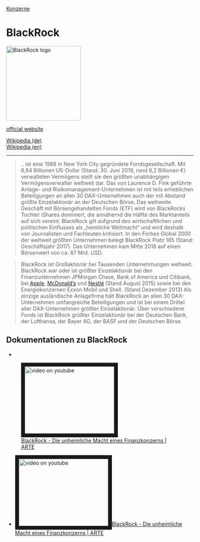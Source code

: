 [Konzerne](../konzerne.html)   

# BlackRock

<img src="https://upload.wikimedia.org/wikipedia/commons/8/85/BlackRock_wordmark.svg" height="200" alt="BlackRock logo">

[official website](https://www.blackrock.com/)   

[Wikipedia (de)](https://de.wikipedia.org/wiki/BlackRock)   
[Wikipedia (en)](https://en.wikipedia.org/wiki/BlackRock)

---

> .. ist eine 1988 in New York City gegründete Fondsgesellschaft. Mit 6,84 Billionen US-Dollar (Stand: 30. Juni 2019, rund 6,2 Billionen €) verwalteten Vermögens stellt sie den größten unabhängigen Vermögensverwalter weltweit dar. Das von Laurence D. Fink geführte Anlage- und Risikomanagement-Unternehmen ist mit teils erheblichen Beteiligungen an allen 30 DAX-Unternehmen auch der mit Abstand größte Einzelaktionär an der Deutschen Börse. Das weltweite Geschäft mit Börsengehandelten Fonds (ETF) wird von BlackRocks Tochter iShares dominiert, die annähernd die Hälfte des Marktanteils auf sich vereint.
BlackRock gilt aufgrund des wirtschaftlichen und politischen Einflusses als „heimliche Weltmacht“ und wird deshalb von Journalisten und Fachleuten kritisiert.
In den Forbes Global 2000 der weltweit größten Unternehmen belegt BlackRock Platz 185 (Stand: Geschäftsjahr 2017). Das Unternehmen kam Mitte 2018 auf einen Börsenwert von ca. 87 Mrd. USD.   


> BlackRock ist Großaktionär bei Tausenden Unternehmungen weltweit. BlackRock war oder ist größter Einzelaktionär bei den Finanzunternehmen JPMorgan Chase, Bank of America und Citibank, bei [Apple](../konzerne/apple_inc.html), [McDonald’s](../konzerne/mcdonalds.html) und [Nestlé](../konzerne/nestle.html) (Stand August 2015) sowie bei den Energiekonzernen Exxon Mobil und Shell. (Stand Dezember 2013) Als einzige ausländische Anlagefirma hält BlackRock an allen 30 DAX-Unternehmen umfangreiche Beteiligungen und ist bei einem Drittel aller DAX-Unternehmen größter Einzelaktionär. Über verschiedene Fonds ist BlackRock größter Einzelaktionär bei der Deutschen Bank, der Lufthansa, der Bayer AG, der BASF und der Deutschen Börse.


## Dokumentationen zu BlackRock
* <a href="http://www.youtube.com/watch?feature=player_embedded&v=JR_UyV32Ba4" target="_blank">
<figure>
  <img src="https://img.youtube.com/vi/JR_UyV32Ba4/0.jpg" alt="video on youtube" width="240" height="180" border="10"/>
  <figcaption>BlackRock - Die unheimliche Macht eines Finanzkonzerns | ARTE</figcaption>
</figure>
</a>

* <a href="http://www.youtube.com/watch?feature=player_embedded&v=JR_UyV32Ba4" target="_blank"><img src="https://img.youtube.com/vi/JR_UyV32Ba4/0.jpg" alt="video on youtube" width="240" height="180" border="10" />BlackRock - Die unheimliche Macht eines Finanzkonzerns | ARTE</a>
